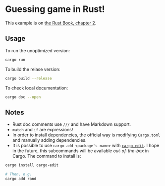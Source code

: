 # Guessing game in Rust!
This example is on [the Rust Book, chapter 2](https://doc.rust-lang.org/book/ch02-00-guessing-game-tutorial.html).

## Usage
To run the unoptimized version:
```bash
cargo run
```

To build the relase version:
```bash
cargo build --release
```

To check local documentation:
```bash
cargo doc --open
```

## Notes
- Rust doc comments use `///` and have Markdown support.
- `match` and `if` are expressions!
- In order to install dependencies, the official way is modifying `Cargo.toml` and manually adding dependencies.
- It is possible to use `cargo add <package's name>` with [`cargo-edit`](). I hope in the future, this subcommands will be available _out-of-the-box_ in Cargo. The command to install is:
```bash
cargo install cargo-edit

# Then, e.g.
cargo add rand
```
